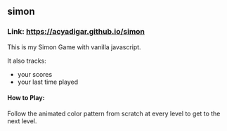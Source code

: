 ## simon
### Link: https://acyadigar.github.io/simon

This is my Simon Game with vanilla javascript.

It also tracks:
* your scores
* your last time played

#### How to Play:

Follow the animated color pattern from scratch at every level to get to the next level.